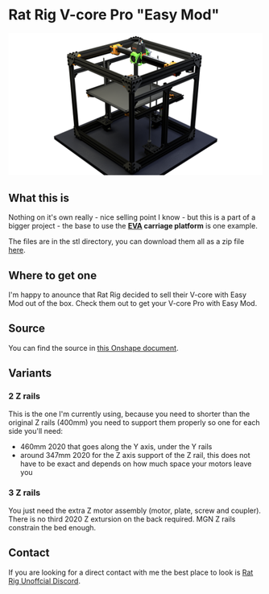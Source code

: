 # Rat Rig V-core Pro "Easy Mod"

![base](https://github.com/EVA-3D/easy-mod/raw/master/docs/assets/Easy%20Mod.png)

## What this is

Nothing on it's own really - nice selling point I know - but this is a part of a bigger project - the base to use the **[EVA](https://github.com/pkucmus/EVA/) carriage platform** is one example.

The files are in the stl directory, you can download them all as a zip file [here](https://github.com/pkucmus/EVA/archive/master.zip).

## Where to get one

I'm happy to anounce that Rat Rig decided to sell their V-core with Easy Mod out of the box. Check them out to get your V-core Pro with Easy Mod.

## Source

You can find the source in [this Onshape document](https://cad.onshape.com/documents/d1cf51356ca66e6a45738c30/v/f17725bc7d9da347304bc9e4/e/61f36bd0b771bfe27606c238).

## Variants

### 2 Z rails

This is the one I'm currently using, because you need to shorter than the original Z rails (400mm) you need to support them properly so one for each side you'll need:

- 460mm 2020 that goes along the Y axis, under the Y rails
- around 347mm 2020 for the Z axis support of the Z rail, this does not have to be exact and depends on how much space your motors leave you

### 3 Z rails

You just need the extra Z motor assembly (motor, plate, screw and coupler). There is no third 2020 Z extursion on the back required. MGN Z rails constrain the bed enough.

## Contact

If you are looking for a direct contact with me the best place to look is [Rat Rig Unoffcial Discord](https://discord.gg/DcCEk8u).
